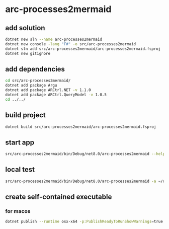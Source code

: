 # arc-processes2mermaid

## add solution

```bash
dotnet new sln --name arc-processes2mermaid
dotnet new console -lang "F#" -o src/arc-processes2mermaid
dotnet sln add src/arc-processes2mermaid/arc-processes2mermaid.fsproj
dotnet new gitignore
```

## add dependencies

```bash
cd src/arc-processes2mermaid/
dotnet add package Argu
dotnet add package ARCtrl.NET -v 1.1.0
dotnet add package ARCtrl.QueryModel -v 1.0.5
cd ../../
```

## build project

```bash
dotnet build src/arc-processes2mermaid/arc-processes2mermaid.fsproj
```

## start app

```bash
src/arc-processes2mermaid/bin/Debug/net8.0/arc-processes2mermaid --help
```

## local test

```bash
src/arc-processes2mermaid/bin/Debug/net8.0/arc-processes2mermaid -a ~/datahub-dataplant/hhu-plant-biochemistry/Samuilov-2018-BOU-PSP
```

## create self-contained executable

### for macos

```bash
dotnet publish --runtime osx-x64 -p:PublishReadyToRunShowWarnings=true -p:PublishSingleFile=true
```
